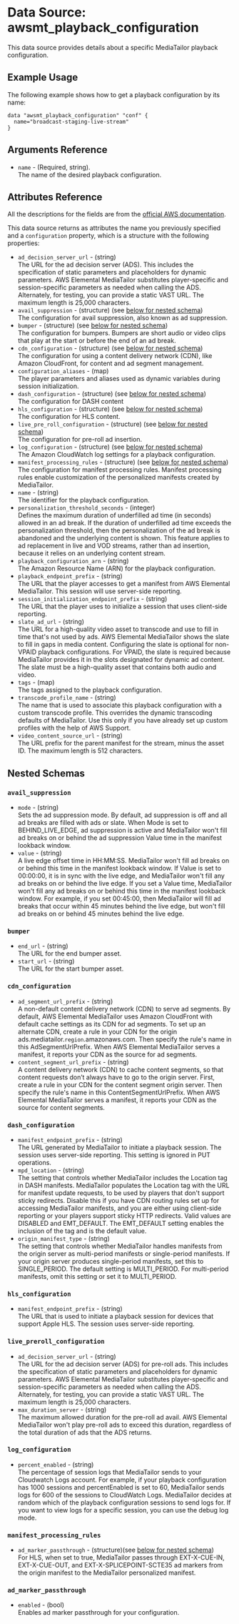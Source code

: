 # Data Source: awsmt_playback_configuration

This data source provides details about a specific MediaTailor playback configuration.
## Example Usage

The following example shows how to get a playback configuration by its name:

```
data "awsmt_playback_configuration" "conf" {
  name="broadcast-staging-live-stream"
}
```

## Arguments Reference

* `name` - (Required, string). <br/>The name of the desired playback configuration.

## Attributes Reference
All the descriptions for the fields are from the [official AWS documentation](https://docs.aws.amazon.com/sdk-for-go/api/service/mediatailor/#MediaTailor.PutPlaybackConfiguration).

This data source returns as attributes the name you previously specified and a `configuration` property, 
which is a structure with the following properties:

- `ad_decision_server_url` - (string) <br/> The URL for the ad decision server (ADS). This includes the specification
   of static parameters and placeholders for dynamic parameters. AWS Elemental
   MediaTailor substitutes player-specific and session-specific parameters as
   needed when calling the ADS. Alternately, for testing, you can provide a static VAST URL. The maximum length is 25,000 characters.
- `avail_suppression` - (structure) (see [below for nested schema](#avail_suppression))<br/>
  The configuration for avail suppression, also known as ad suppression.
- `bumper` - (structure) (see [below for nested schema](#bumper))<br/>
  The configuration for bumpers. Bumpers are short audio or video clips that play at the start or before the end of an ad break.
- `cdn_configuration` - (structure) (see [below for nested schema](#cdn_configuration))<br/>
  The configuration for using a content delivery network (CDN), like Amazon
  CloudFront, for content and ad segment management.
- `configuration_aliases` - (map)<br/>
  The player parameters and aliases used as dynamic variables during session initialization.
- `dash_configuration` - (structure) (see [below for nested schema](#dash_configuration))<br/>
  The configuration for DASH content
- `hls_configuration` - (structure) (see [below for nested schema](#hls_configuration))<br/>
  The configuration for HLS content.
- `live_pre_roll_configuration` - (structure) (see [below for nested schema](#live_pre_roll_configuration))<br/>
  The configuration for pre-roll ad insertion.
- `log_configuration` - (structure) (see [below for nested schema](#log_configuration))<br/>
  The Amazon CloudWatch log settings for a playback configuration.
- `manifest_processing_rules` - (structure) (see [below for nested schema](#manifest_processing_rules))<br/>
  The configuration for manifest processing rules. Manifest processing rules
  enable customization of the personalized manifests created by MediaTailor.
- `name` - (string)<br/>
  The identifier for the playback configuration.
- `personalization_threshold_seconds` - (integer)<br/>
  Defines the maximum duration of underfilled ad time (in seconds) allowed
  in an ad break. If the duration of underfilled ad time exceeds the personalization
  threshold, then the personalization of the ad break is abandoned and the
  underlying content is shown. This feature applies to ad replacement in live
  and VOD streams, rather than ad insertion, because it relies on an underlying
  content stream.
- `playback_configuration_arn` - (string)<br/>
  The Amazon Resource Name (ARN) for the playback configuration.
- `playback_endpoint_prefix` - (string)<br/>
  The URL that the player accesses to get a manifest from AWS Elemental MediaTailor.
  This session will use server-side reporting.
- `session_initialization_endpoint_prefix` - (string)<br/>
  The URL that the player uses to initialize a session that uses client-side
  reporting.
- `slate_ad_url` - (string)<br/>
  The URL for a high-quality video asset to transcode and use to fill in time
  that's not used by ads. AWS Elemental MediaTailor shows the slate to fill
  in gaps in media content. Configuring the slate is optional for non-VPAID
  playback configurations. For VPAID, the slate is required because MediaTailor
  provides it in the slots designated for dynamic ad content. The slate must
  be a high-quality asset that contains both audio and video.
- `tags` - (map)<br/>
  The tags assigned to the playback configuration.
- `transcode_profile_name` - (string)<br/>
  The name that is used to associate this playback configuration with a custom
  transcode profile. This overrides the dynamic transcoding defaults of MediaTailor.
  Use this only if you have already set up custom profiles with the help of
  AWS Support.
- `video_content_source_url` - (string)<br/>
  The URL prefix for the parent manifest for the stream, minus the asset ID.
  The maximum length is 512 characters.


## Nested Schemas

<a id="avail_suppression"></a>
### `avail_suppression`

* `mode` - (string)<br/>
  Sets the ad suppression mode. By default, ad suppression is off and all ad
  breaks are filled with ads or slate. When Mode is set to BEHIND_LIVE_EDGE,
  ad suppression is active and MediaTailor won't fill ad breaks on or behind
  the ad suppression Value time in the manifest lookback window.
* `value` - (string)<br/>
  A live edge offset time in HH:MM:SS. MediaTailor won't fill ad breaks on
  or behind this time in the manifest lookback window. If Value is set to 00:00:00,
  it is in sync with the live edge, and MediaTailor won't fill any ad breaks
  on or behind the live edge. If you set a Value time, MediaTailor won't fill
  any ad breaks on or behind this time in the manifest lookback window. For
  example, if you set 00:45:00, then MediaTailor will fill ad breaks that occur
  within 45 minutes behind the live edge, but won't fill ad breaks on or behind
  45 minutes behind the live edge.

<a id="bumper"></a>
### `bumper`

* `end_url` - (string)<br/>
  The URL for the end bumper asset.
* `start_url` - (string)<br/>
  The URL for the start bumper asset.

<a id="cdn_configuration"></a>
### `cdn_configuration`

* `ad_segment_url_prefix` - (string)<br/>
A non-default content delivery network (CDN) to serve ad segments. By default,
AWS Elemental MediaTailor uses Amazon CloudFront with default cache settings
as its CDN for ad segments. To set up an alternate CDN, create a rule in
your CDN for the origin ads.mediatailor.`region`.amazonaws.com. Then specify
the rule's name in this AdSegmentUrlPrefix. When AWS Elemental MediaTailor
serves a manifest, it reports your CDN as the source for ad segments.
* `content_segment_url_prefix` - (string) <br/>
A content delivery network (CDN) to cache content segments, so that content
requests don’t always have to go to the origin server. First, create a
rule in your CDN for the content segment origin server. Then specify the
rule's name in this ContentSegmentUrlPrefix. When AWS Elemental MediaTailor
serves a manifest, it reports your CDN as the source for content segments.


<a id="dash_configuration"></a>
### `dash_configuration`

* `manifest_endpoint_prefix` - (string) <br/>
  The URL generated by MediaTailor to initiate a playback session. The session
  uses server-side reporting. This setting is ignored in PUT operations.
* `mpd_location` - (string) <br/>
  The setting that controls whether MediaTailor includes the Location tag in
  DASH manifests. MediaTailor populates the Location tag with the URL for manifest
  update requests, to be used by players that don't support sticky redirects.
  Disable this if you have CDN routing rules set up for accessing MediaTailor
  manifests, and you are either using client-side reporting or your players
  support sticky HTTP redirects. Valid values are DISABLED and EMT_DEFAULT.
  The EMT_DEFAULT setting enables the inclusion of the tag and is the default
  value.
* `origin_manifest_type` - (string) <br/>
  The setting that controls whether MediaTailor handles manifests from the
  origin server as multi-period manifests or single-period manifests. If your
  origin server produces single-period manifests, set this to SINGLE_PERIOD.
  The default setting is MULTI_PERIOD. For multi-period manifests, omit this
  setting or set it to MULTI_PERIOD.


<a id="hls_configuration"></a>
### `hls_configuration`

* `manifest_endpoint_prefix` - (string)<br/>
  The URL that is used to initiate a playback session for devices that support
  Apple HLS. The session uses server-side reporting.

<a id="live_preroll_configuration"></a>
### `live_preroll_configuration`

* `ad_decision_server_url` - (string)<br/>
  The URL for the ad decision server (ADS) for pre-roll ads. This includes
  the specification of static parameters and placeholders for dynamic parameters.
  AWS Elemental MediaTailor substitutes player-specific and session-specific
  parameters as needed when calling the ADS. Alternately, for testing, you
  can provide a static VAST URL. The maximum length is 25,000 characters.
* `max_duration_server` - (string)<br/>
  The maximum allowed duration for the pre-roll ad avail. AWS Elemental MediaTailor
  won't play pre-roll ads to exceed this duration, regardless of the total
  duration of ads that the ADS returns.

<a id="log_configuration"></a>
### `log_configuration`

* `percent_enabled` - (string)<br/>
  The percentage of session logs that MediaTailor sends to your Cloudwatch
  Logs account. For example, if your playback configuration has 1000 sessions
  and percentEnabled is set to 60, MediaTailor sends logs for 600 of the sessions
  to CloudWatch Logs. MediaTailor decides at random which of the playback configuration
  sessions to send logs for. If you want to view logs for a specific session,
  you can use the debug log mode.

<a id="manifest_processing_rules"></a>
### `manifest_processing_rules`

* `ad_marker_passthrough` - (structure)(see [below for nested schema](#ad_marker_passthrough))<br/>
  For HLS, when set to true, MediaTailor passes through EXT-X-CUE-IN, EXT-X-CUE-OUT,
  and EXT-X-SPLICEPOINT-SCTE35 ad markers from the origin manifest to the MediaTailor
  personalized manifest.

<a id="ad_marker_passthrough"></a>
### `ad_marker_passthrough`

* `enabled` - (bool)<br/>
  Enables ad marker passthrough for your configuration.
